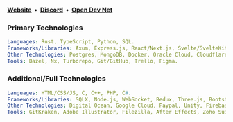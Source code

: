 <h4><a href="https://slekup.com" target="_blank">Website</a>&nbsp; • &nbsp;<a href="https://discord.gg/p5rxxQN7DT" target="_blank">Discord</a>&nbsp; • &nbsp;<a href="https://github.com/odnlabs" target="_blank">Open Dev Net</a></h4>

### Primary Technologies
 ```yml
Languages: Rust, TypeScript, Python, SQL.
Frameworks/Libraries: Axum, Express.js, React/Next.js, Svelte/SvelteKit, Discord.js, TailwindCSS.
Other Technologies: Postgres, MongoDB, Docker, Oracle Cloud, Cloudflare, Stripe.
Tools: Bazel, Nx, Turborepo, Git/GitHub, Trello, Figma.
```

### Additional/Full Technologies
 ```yml
Languages: HTML/CSS/JS, C, C++, PHP, C#.
Frameworks/Libraries: SQLX, Node.js, WebSocket, Redux, Three.js, Bootstrap jQuery, GraphQL, SASS, Material UI, Django, Serenity.rs.
Other Technologies: Digital Ocean, Google Cloud, Paypal, Unity, Firebase, Heroku.
Tools: GitKraken, Adobe Illustrator, Filezilla, After Effects, Zoho Suite (mail), Photoshop, Premiere Pro, Postman, Insomnia.
```
